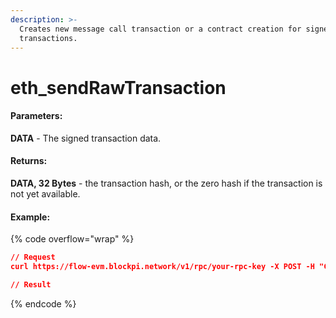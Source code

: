 ```yaml
---
description: >-
  Creates new message call transaction or a contract creation for signed
  transactions.
---
```


# eth\_sendRawTransaction

#### **Parameters:**

**DATA** - The signed transaction data.

#### **Returns:**

**DATA, 32 Bytes** - the transaction hash, or the zero hash if the transaction is not yet available.

#### Example:

{% code overflow="wrap" %}
```json
// Request
curl https://flow-evm.blockpi.network/v1/rpc/your-rpc-key -X POST -H "Content-Type: application/json" --data '{"jsonrpc":"2.0","method":"eth_sendRawTransaction","params":["0xd46e8dd67c5d32be8d46e8dd67c5d32be8058bb8eb970870f072445675058bb8eb970870f072445675"],"id":1}'

// Result

```
{% endcode %}
